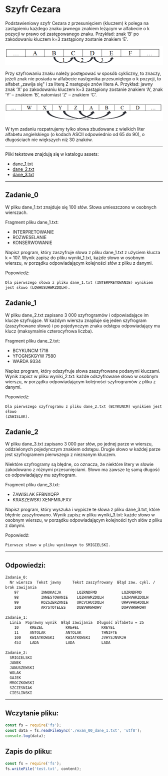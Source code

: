 # Szyfr Cezara
Podstawieniowy szyfr Cezara z przesunięciem (kluczem) k polega na zastąpieniu każdego znaku jawnego znakiem leżącym w alfabecie o k pozycji w prawo od zastępowanego znaku. Przykład: znak ‘B’ po zakodowaniu kluczem k=3 zastąpiony zostanie znakiem ‘E’.

  ![alt text](assets/exam_00_001.png)

Przy szyfrowaniu znaku należy postępować w sposób cykliczny, to znaczy, jeżeli znak nie posiada w alfabecie następnika przesuniętego o k pozycji, to alfabet „zawija się" i za literą Z następuje znów litera A. Przykład: jawny znak ‘X’ po zakodowaniu kluczem k=3 zastąpiony zostanie znakiem ‘A’, znak ‘Y’ – znakiem ‘B’, natomiast ‘Z’ – znakiem ‘C’.

  ![alt text](assets/exam_00_002.png)

W tym zadaniu rozpatrujemy tylko słowa zbudowane z wielkich liter alfabetu angielskiego (o kodach ASCII odpowiednio od 65 do 90), o długościach nie większych niż 30 znaków.

---


Pliki tekstowe znajdują się w katalogu assets:
- [dane_1.txt](https://gitlab.com/ar_sci/programowanie_zaawansowanych_aplikacji_webowych_2022_2023_4c/-/blob/main/_exams/assets/exam_00_dane_1.txt)
- [dane_2.txt](https://gitlab.com/ar_sci/programowanie_zaawansowanych_aplikacji_webowych_2022_2023_4c/-/blob/main/_exams/assets/exam_00_dane_2.txt)
- [dane_3.txt](https://gitlab.com/ar_sci/programowanie_zaawansowanych_aplikacji_webowych_2022_2023_4c/-/blob/main/_exams/assets/exam_00_dane_3.txt)

---

## Zadanie_0
W pliku dane_1.txt znajduje się 100 słów. Słowa umieszczono w osobnych wierszach.

Fragment pliku dane_1.txt:
- INTERPRETOWANIE
- ROZWESELANIE
- KONSERWOWANIE

Napisz program, który zaszyfruje słowa z pliku dane_1.txt z użyciem klucza k = 107. Wynik zapisz do pliku wyniki_1.txt, każde słowo w osobnym wierszu, w porządku odpowiadającym kolejności słów z pliku z danymi.

Popowiedź:
```
Dla pierwszego słowa z pliku dane_1.txt (INTERPRETOWANIE) wynikiem jest słowo (LQWHUSUHWRZDQLH).
```

## Zadanie_1
W pliku dane_2.txt zapisano 3 000 szyfrogramów i odpowiadające im klucze szyfrujące. W każdym wierszu znajduje się jeden szyfrogram (zaszyfrowane słowo) i po pojedynczym znaku odstępu odpowiadający mu klucz (maksymalnie czterocyfrowa liczba).

Fragment pliku dane_2.txt:
- BCYKUNCM 1718
- YFOGNSKGYW 7580
- WARDA 9334

Napisz program, który odszyfruje słowa zaszyfrowane podanymi kluczami. Wynik zapisz w pliku wyniki_2.txt: każde odszyfrowane słowo w osobnym wierszu, w porządku odpowiadającym kolejności szyfrogramów z pliku z danymi.

Popowiedź:
```
Dla pierwszego szyfrogramu z pliku dane_2.txt (BCYKUNCM) wynikiem jest słowo
(ZAWISLAK).
```

## Zadanie_2 
W pliku dane_3.txt zapisano 3 000 par słów, po jednej parze w wierszu, oddzielonych pojedynczym znakiem odstępu. Drugie słowo w każdej parze jest szyfrogramem pierwszego
z nieznanym kluczem.

Niektóre szyfrogramy są błędne, co oznacza, że niektóre litery w słowie zakodowano
z różnymi przesunięciami. Słowo ma zawsze tę samą długość co odpowiadający mu szyfrogram.

Fragment pliku dane_3.txt:
- ZAWISLAK EFBNXQFP
- KRASZEWSKI XENFMRJFXV


Napisz program, który wyszuka i wypisze te słowa z pliku dane_3.txt, które błędnie zaszyfrowano. Wynik zapisz w pliku wyniki_3.txt: każde słowo w osobnym wierszu, w porządku odpowiadającym kolejności tych słów z pliku z danymi.

Popowiedź:
```
Pierwsze słowo w pliku wynikowym to SMIGIELSKI.
```

---

## Odpowiedzi:
```
Zadanie_0:
  Nr wiersza  Tekst jawny     Tekst zaszyfrowany  Błąd zaw. cykl. / brak zawijania
    97          INWOKACJA       LQZRNDFMD           LQZRNDFMD
    98          INWESTOWANIE    LQZHVWRZDQLH        LQZHVWRZDQLH
    99          ROZSZERZANIE    URCVCHUCDQLH        UR#V#HU#DQLH
    100         ARYSTOTELES     DUBVWRWHOHV         DU#VWRWHOHV

Zadanie_1:
  Linia  Poprawny wynik  Błąd zawijania  Długość alfabetu = 25
    10     KREZEL          KRE#EL          KREYEL
    11     ANTOLAK         ANTOLAK         THNIFTE
    100    KWIATKOWSKI     KWIATKOWSKI     JVHYSJNVRJH
    453    LADA            LADA            LADA

Zadanie_2:
  SMIGIELSKI
  JANEK
  JANUSZEWSKI
  WOLAK
  GAJEK
  MROCZKOWSKI
  SZCZESNIAK
  CIESLINSKI
```

---
## Wczytanie pliku:
```js
const fs = require('fs');
const data = fs.readFileSync('./exam_00_dane_1.txt', 'utf8');
console.log(data);
```

## Zapis do pliku:
```js
const fs = require('fs');
fs.writeFile('test.txt', content);
```

